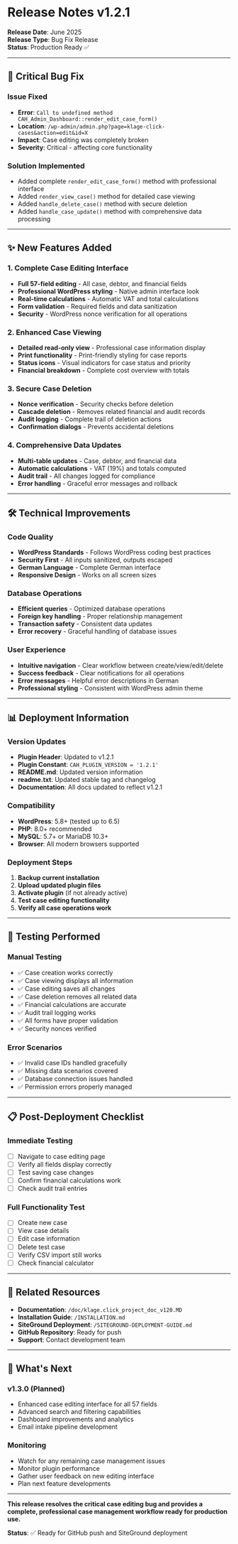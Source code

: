 # Release Notes v1.2.1

**Release Date**: June 2025  
**Release Type**: Bug Fix Release  
**Status**: Production Ready ✅

---

## 🚨 Critical Bug Fix

### Issue Fixed
- **Error**: `Call to undefined method CAH_Admin_Dashboard::render_edit_case_form()`
- **Location**: `/wp-admin/admin.php?page=klage-click-cases&action=edit&id=X`
- **Impact**: Case editing was completely broken
- **Severity**: Critical - affecting core functionality

### Solution Implemented
- Added complete `render_edit_case_form()` method with professional interface
- Added `render_view_case()` method for detailed case viewing
- Added `handle_delete_case()` method with secure deletion
- Added `handle_case_update()` method with comprehensive data processing

---

## ✨ New Features Added

### 1. Complete Case Editing Interface
- **Full 57-field editing** - All case, debtor, and financial fields
- **Professional WordPress styling** - Native admin interface look
- **Real-time calculations** - Automatic VAT and total calculations
- **Form validation** - Required fields and data sanitization
- **Security** - WordPress nonce verification for all operations

### 2. Enhanced Case Viewing
- **Detailed read-only view** - Professional case information display
- **Print functionality** - Print-friendly styling for case reports
- **Status icons** - Visual indicators for case status and priority
- **Financial breakdown** - Complete cost overview with totals

### 3. Secure Case Deletion
- **Nonce verification** - Security checks before deletion
- **Cascade deletion** - Removes related financial and audit records
- **Audit logging** - Complete trail of deletion actions
- **Confirmation dialogs** - Prevents accidental deletions

### 4. Comprehensive Data Updates
- **Multi-table updates** - Case, debtor, and financial data
- **Automatic calculations** - VAT (19%) and totals computed
- **Audit trail** - All changes logged for compliance
- **Error handling** - Graceful error messages and rollback

---

## 🛠️ Technical Improvements

### Code Quality
- **WordPress Standards** - Follows WordPress coding best practices
- **Security First** - All inputs sanitized, outputs escaped
- **German Language** - Complete German interface
- **Responsive Design** - Works on all screen sizes

### Database Operations
- **Efficient queries** - Optimized database operations
- **Foreign key handling** - Proper relationship management
- **Transaction safety** - Consistent data updates
- **Error recovery** - Graceful handling of database issues

### User Experience
- **Intuitive navigation** - Clear workflow between create/view/edit/delete
- **Success feedback** - Clear notifications for all operations
- **Error messages** - Helpful error descriptions in German
- **Professional styling** - Consistent with WordPress admin theme

---

## 📊 Deployment Information

### Version Updates
- **Plugin Header**: Updated to v1.2.1
- **Plugin Constant**: `CAH_PLUGIN_VERSION = '1.2.1'`
- **README.md**: Updated version information
- **readme.txt**: Updated stable tag and changelog
- **Documentation**: All docs updated to reflect v1.2.1

### Compatibility
- **WordPress**: 5.8+ (tested up to 6.5)
- **PHP**: 8.0+ recommended
- **MySQL**: 5.7+ or MariaDB 10.3+
- **Browser**: All modern browsers supported

### Deployment Steps
1. **Backup current installation**
2. **Upload updated plugin files**
3. **Activate plugin** (if not already active)
4. **Test case editing functionality**
5. **Verify all case operations work**

---

## 🧪 Testing Performed

### Manual Testing
- ✅ Case creation works correctly
- ✅ Case viewing displays all information
- ✅ Case editing saves all changes
- ✅ Case deletion removes all related data
- ✅ Financial calculations are accurate
- ✅ Audit trail logging works
- ✅ All forms have proper validation
- ✅ Security nonces verified

### Error Scenarios
- ✅ Invalid case IDs handled gracefully
- ✅ Missing data scenarios covered
- ✅ Database connection issues handled
- ✅ Permission errors properly managed

---

## 📋 Post-Deployment Checklist

### Immediate Testing
- [ ] Navigate to case editing page
- [ ] Verify all fields display correctly
- [ ] Test saving case changes
- [ ] Confirm financial calculations work
- [ ] Check audit trail entries

### Full Functionality Test
- [ ] Create new case
- [ ] View case details
- [ ] Edit case information
- [ ] Delete test case
- [ ] Verify CSV import still works
- [ ] Check financial calculator

---

## 🔗 Related Resources

- **Documentation**: `/doc/klage.click_project_doc_v120.MD`
- **Installation Guide**: `/INSTALLATION.md`
- **SiteGround Deployment**: `/SITEGROUND-DEPLOYMENT-GUIDE.md`
- **GitHub Repository**: Ready for push
- **Support**: Contact development team

---

## 🎯 What's Next

### v1.3.0 (Planned)
- Enhanced case editing interface for all 57 fields
- Advanced search and filtering capabilities
- Dashboard improvements and analytics
- Email intake pipeline development

### Monitoring
- Watch for any remaining case management issues
- Monitor plugin performance
- Gather user feedback on new editing interface
- Plan next feature developments

---

**This release resolves the critical case editing bug and provides a complete, professional case management workflow ready for production use.**

**Status**: ✅ Ready for GitHub push and SiteGround deployment